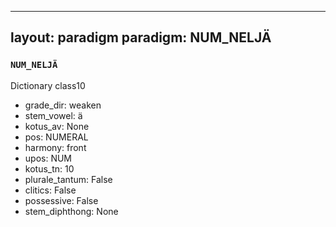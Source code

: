 
---
layout: paradigm
paradigm: NUM_NELJÄ
---
### ` NUM_NELJÄ `

Dictionary class10
* grade_dir: weaken
* stem_vowel: ä
* kotus_av: None
* pos: NUMERAL
* harmony: front
* upos: NUM
* kotus_tn: 10
* plurale_tantum: False
* clitics: False
* possessive: False
* stem_diphthong: None
